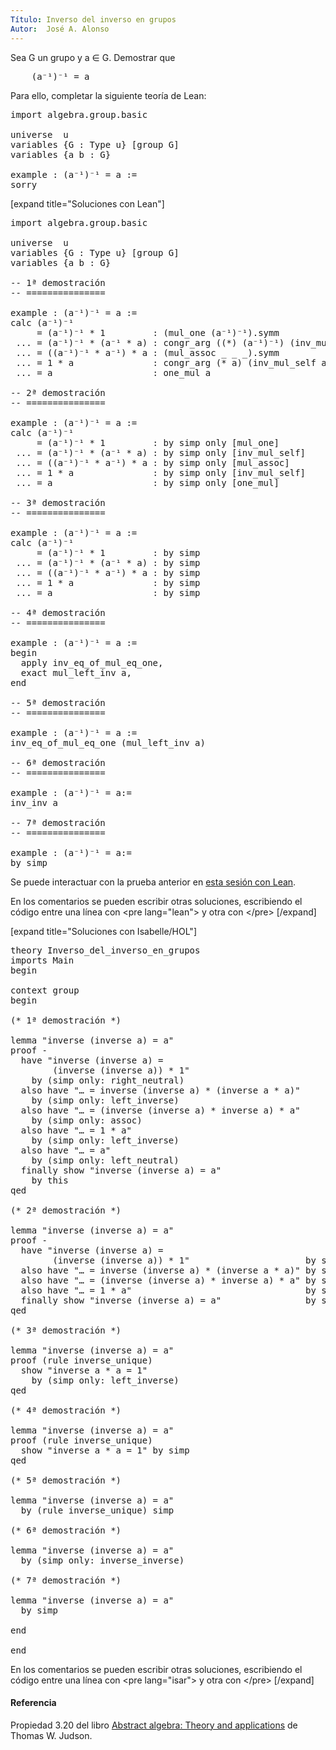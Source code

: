 ```yaml
---
Título: Inverso del inverso en grupos
Autor:  José A. Alonso
---
```


Sea G un grupo y a ∈ G. Demostrar que
<pre lang="text">
    (a⁻¹)⁻¹ = a
</pre>

Para ello, completar la siguiente teoría de Lean:

<pre lang="lean">
import algebra.group.basic

universe  u
variables {G : Type u} [group G]
variables {a b : G}

example : (a⁻¹)⁻¹ = a :=
sorry
</pre>

[expand title="Soluciones con Lean"]

<pre lang="lean">
import algebra.group.basic

universe  u
variables {G : Type u} [group G]
variables {a b : G}

-- 1ª demostración
-- ===============

example : (a⁻¹)⁻¹ = a :=
calc (a⁻¹)⁻¹
     = (a⁻¹)⁻¹ * 1         : (mul_one (a⁻¹)⁻¹).symm
 ... = (a⁻¹)⁻¹ * (a⁻¹ * a) : congr_arg ((*) (a⁻¹)⁻¹) (inv_mul_self a).symm
 ... = ((a⁻¹)⁻¹ * a⁻¹) * a : (mul_assoc _ _ _).symm
 ... = 1 * a               : congr_arg (* a) (inv_mul_self a⁻¹)
 ... = a                   : one_mul a

-- 2ª demostración
-- ===============

example : (a⁻¹)⁻¹ = a :=
calc (a⁻¹)⁻¹
     = (a⁻¹)⁻¹ * 1         : by simp only [mul_one]
 ... = (a⁻¹)⁻¹ * (a⁻¹ * a) : by simp only [inv_mul_self]
 ... = ((a⁻¹)⁻¹ * a⁻¹) * a : by simp only [mul_assoc]
 ... = 1 * a               : by simp only [inv_mul_self]
 ... = a                   : by simp only [one_mul]

-- 3ª demostración
-- ===============

example : (a⁻¹)⁻¹ = a :=
calc (a⁻¹)⁻¹
     = (a⁻¹)⁻¹ * 1         : by simp
 ... = (a⁻¹)⁻¹ * (a⁻¹ * a) : by simp
 ... = ((a⁻¹)⁻¹ * a⁻¹) * a : by simp
 ... = 1 * a               : by simp
 ... = a                   : by simp

-- 4ª demostración
-- ===============

example : (a⁻¹)⁻¹ = a :=
begin
  apply inv_eq_of_mul_eq_one,
  exact mul_left_inv a,
end

-- 5ª demostración
-- ===============

example : (a⁻¹)⁻¹ = a :=
inv_eq_of_mul_eq_one (mul_left_inv a)

-- 6ª demostración
-- ===============

example : (a⁻¹)⁻¹ = a:=
inv_inv a

-- 7ª demostración
-- ===============

example : (a⁻¹)⁻¹ = a:=
by simp
</pre>

Se puede interactuar con la prueba anterior en <a href="https://www.cs.us.es/~jalonso/lean-web-editor/#url=https://raw.githubusercontent.com/jaalonso/Calculemus/main/src/Inverso_del_inverso_en_grupos.lean" rel="noopener noreferrer" target="_blank">esta sesión con Lean</a>.

En los comentarios se pueden escribir otras soluciones, escribiendo el código entre una línea con &#60;pre lang=&quot;lean&quot;&#62; y otra con &#60;/pre&#62;
[/expand]

[expand title="Soluciones con Isabelle/HOL"]

<pre lang="isar">
theory Inverso_del_inverso_en_grupos
imports Main
begin

context group
begin

(* 1ª demostración *)

lemma "inverse (inverse a) = a"
proof -
  have "inverse (inverse a) =
        (inverse (inverse a)) * 1"
    by (simp only: right_neutral)
  also have "… = inverse (inverse a) * (inverse a * a)"
    by (simp only: left_inverse)
  also have "… = (inverse (inverse a) * inverse a) * a"
    by (simp only: assoc)
  also have "… = 1 * a"
    by (simp only: left_inverse)
  also have "… = a"
    by (simp only: left_neutral)
  finally show "inverse (inverse a) = a"
    by this
qed

(* 2ª demostración *)

lemma "inverse (inverse a) = a"
proof -
  have "inverse (inverse a) =
        (inverse (inverse a)) * 1"                      by simp
  also have "… = inverse (inverse a) * (inverse a * a)" by simp
  also have "… = (inverse (inverse a) * inverse a) * a" by simp
  also have "… = 1 * a"                                 by simp
  finally show "inverse (inverse a) = a"                by simp
qed

(* 3ª demostración *)

lemma "inverse (inverse a) = a"
proof (rule inverse_unique)
  show "inverse a * a = 1"
    by (simp only: left_inverse)
qed

(* 4ª demostración *)

lemma "inverse (inverse a) = a"
proof (rule inverse_unique)
  show "inverse a * a = 1" by simp
qed

(* 5ª demostración *)

lemma "inverse (inverse a) = a"
  by (rule inverse_unique) simp

(* 6ª demostración *)

lemma "inverse (inverse a) = a"
  by (simp only: inverse_inverse)

(* 7ª demostración *)

lemma "inverse (inverse a) = a"
  by simp

end

end
</pre>

En los comentarios se pueden escribir otras soluciones, escribiendo el código entre una línea con &#60;pre lang=&quot;isar&quot;&#62; y otra con &#60;/pre&#62;
[/expand]

<h4>Referencia</h4>

Propiedad 3.20 del libro [Abstract algebra: Theory and applications](http://abstract.ups.edu/download/aata-20200730.pdf#page=49) de Thomas W. Judson.
